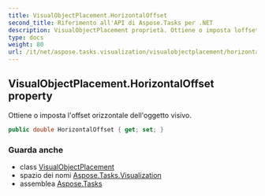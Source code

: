 ```yaml
---
title: VisualObjectPlacement.HorizontalOffset
second_title: Riferimento all'API di Aspose.Tasks per .NET
description: VisualObjectPlacement proprietà. Ottiene o imposta loffset orizzontale delloggetto visivo.
type: docs
weight: 80
url: /it/net/aspose.tasks.visualization/visualobjectplacement/horizontaloffset/
---
```

## VisualObjectPlacement.HorizontalOffset property

Ottiene o imposta l'offset orizzontale dell'oggetto visivo.

```csharp
public double HorizontalOffset { get; set; }
```

### Guarda anche

* class [VisualObjectPlacement](../)
* spazio dei nomi [Aspose.Tasks.Visualization](../../visualobjectplacement/)
* assemblea [Aspose.Tasks](../../../)


